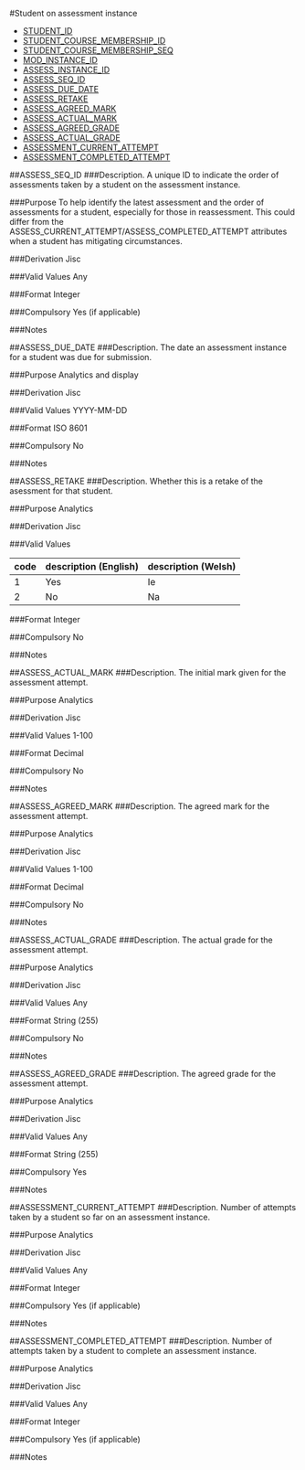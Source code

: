 #Student on assessment instance
* [STUDENT_ID](student.md#student_id)
* [STUDENT_COURSE_MEMBERSHIP_ID](student_course_membership.md#student_course_membership_id)
* [STUDENT_COURSE_MEMBERSHIP_SEQ](student_course_membership.md#student_course_membership_seq)
* [MOD_INSTANCE_ID](module_instance.md#mod_instance_id)
* [ASSESS_INSTANCE_ID](assessment_instance.md#assess_instance_id)
* [ASSESS_SEQ_ID](#assess_seq_id)
* [ASSESS_DUE_DATE](#assess_due_date)
* [ASSESS_RETAKE](#assess_retake)
* [ASSESS_AGREED_MARK](#assess_agreed_mark)
* [ASSESS_ACTUAL_MARK](#assess_actual_mark)
* [ASSESS_AGREED_GRADE](#assess_agreed_grade)
* [ASSESS_ACTUAL_GRADE](#assess_actual_grade)
* [ASSESSMENT_CURRENT_ATTEMPT](#assessment_current_attempt)
* [ASSESSMENT_COMPLETED_ATTEMPT](#assessment_completed_attempt)

##ASSESS_SEQ_ID
###Description.
A unique ID to indicate the order of assessments taken by a student on the assessment instance.

###Purpose
To help identify the latest assessment and the order of assessments for a student, especially for those in reassessment.
This could differ from the ASSESS_CURRENT_ATTEMPT/ASSESS_COMPLETED_ATTEMPT attributes when a student has mitigating circumstances.

###Derivation
Jisc

###Valid Values
Any

###Format
Integer

###Compulsory
Yes (if applicable)

###Notes


##ASSESS_DUE_DATE
###Description.
The date an assessment instance for a student was due for submission.

###Purpose
Analytics and display

###Derivation
Jisc

###Valid Values
YYYY-MM-DD

###Format
ISO 8601 

###Compulsory
No

###Notes


##ASSESS_RETAKE
###Description.
Whether this is a retake of the asessment for that student.

###Purpose
Analytics

###Derivation
Jisc

###Valid Values

|code|description (English)|description (Welsh)|
|---|---|---|
|1|Yes|Ie|
|2|No|Na|

###Format
Integer

###Compulsory
No

###Notes


##ASSESS_ACTUAL_MARK
###Description.
The initial mark given for the assessment attempt.

###Purpose
Analytics

###Derivation
Jisc

###Valid Values
1-100

###Format
Decimal

###Compulsory
No

###Notes


##ASSESS_AGREED_MARK
###Description.
The agreed mark for the assessment attempt.

###Purpose
Analytics

###Derivation
Jisc

###Valid Values
1-100

###Format
Decimal

###Compulsory
No

###Notes


##ASSESS_ACTUAL_GRADE
###Description.
The actual grade for the assessment attempt.

###Purpose
Analytics

###Derivation
Jisc

###Valid Values
Any

###Format
String (255)

###Compulsory
No

###Notes


##ASSESS_AGREED_GRADE
###Description.
The agreed grade for the assessment attempt.

###Purpose
Analytics

###Derivation
Jisc

###Valid Values
Any

###Format
String (255)

###Compulsory
Yes

###Notes


##ASSESSMENT_CURRENT_ATTEMPT
###Description.
Number of attempts taken by a student so far on an assessment instance.

###Purpose
Analytics

###Derivation
Jisc

###Valid Values
Any

###Format
Integer

###Compulsory
Yes (if applicable)

###Notes


##ASSESSMENT_COMPLETED_ATTEMPT
###Description.
Number of attempts taken by a student to complete an assessment instance.

###Purpose
Analytics

###Derivation
Jisc

###Valid Values
Any

###Format
Integer

###Compulsory
Yes (if applicable)

###Notes

